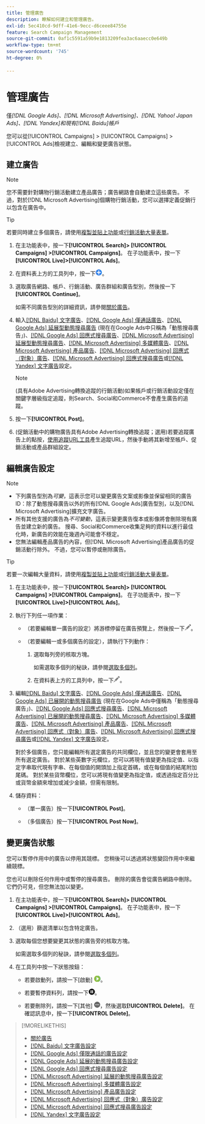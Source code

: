 ```yaml
---
title: 管理廣告
description: 瞭解如何建立和管理廣告。
exl-id: 5ec410cd-9dff-41e6-9ecc-d6ceee84755e
feature: Search Campaign Management
source-git-commit: 0af1c5591a59b9e1813209fea3ac6aaecc0e649b
workflow-type: tm+mt
source-wordcount: '745'
ht-degree: 0%

---
```


# 管理廣告

僅&#x200B;*[!DNL Google Ads]、[!DNL Microsoft Advertising]、[!DNL Yahoo! Japan Ads]、[!DNL Yandex]和現有[!DNL Baidu]帳戶*

您可以從[!UICONTROL Campaigns] > [!UICONTROL Campaigns] > [!UICONTROL Ads]檢視建立、編輯和變更廣告狀態。

## 建立廣告

>[!NOTE]
>
>您不需要針對購物行銷活動建立產品廣告；廣告網路會自動建立這些廣告。 不過，對於[!DNL Microsoft Advertising]個購物行銷活動，您可以選擇定義促銷行以包含在廣告中。

>[!TIP]
>
>若要同時建立多個廣告，請使用[複製並貼上功能](/help/search-social-commerce/campaign-management/campaigns/copy-paste.md)或[行銷活動大量表單](/help/search-social-commerce/campaign-management/bulksheets/bulksheet-about.md)。

1. 在主功能表中，按一下&#x200B;**[!UICONTROL Search]> [!UICONTROL Campaigns] >[!UICONTROL Campaigns]**。 在子功能表中，按一下&#x200B;**[!UICONTROL Live]>[!UICONTROL Ads]**。

1. 在資料表上方的工具列中，按一下![建立](/help/search-social-commerce/assets/add.png "建立")。

1. 選取廣告網路、帳戶、行銷活動、廣告群組和廣告型別，然後按一下&#x200B;**[!UICONTROL Continue]**。

   如需不同廣告型別的詳細資訊，請參閱[關於廣告](ad-about.md)。

1. 輸入[[!DNL Baidu] 文字廣告](ad-settings-baidu-text.md)、[[!DNL Google Ads] 僅通話廣告](ad-settings-google-call.md)、[[!DNL Google Ads] 延展型動態搜尋廣告](ad-settings-google-dsa.md) (現在在Google Ads中只稱為「動態搜尋廣告」)、[[!DNL Google Ads] 回應式搜尋廣告](ad-settings-google-rsa.md)、[[!DNL Microsoft Advertising] 延展型動態搜尋廣告](ad-settings-microsoft-dsa.md)、[[!DNL Microsoft Advertising] 多媒體廣告](ad-settings-microsoft-multimedia.md)、[[!DNL Microsoft Advertising] 產品廣告](ad-settings-microsoft-product.md)、[[!DNL Microsoft Advertising] 回應式（對象）廣告](ad-settings-microsoft-responsive.md)、[[!DNL Microsoft Advertising] 回應式搜尋廣告](ad-settings-microsoft-rsa.md)或[[!DNL Yandex] 文字廣告](ad-settings-yandex-text.md)設定。

   >[!NOTE]
   >
   >(具有Adobe Advertising轉換追蹤的行銷活動)如果帳戶或行銷活動設定僅在關鍵字層級指定追蹤，則Search、Social和Commerce不會產生廣告的追蹤。

1. 按一下&#x200B;**[!UICONTROL Post]**。

1. (促銷活動中的購物廣告具有Adobe Advertising轉換追蹤；選用)若要追蹤廣告上的點按，[使用追蹤URL工具](/help/search-social-commerce/tools/click-tracking-url-generate.md)產生追蹤URL，然後手動將其新增至帳戶、促銷活動或產品群組設定。

## 編輯廣告設定

>[!NOTE]
>
>* 下列廣告型別為&#x200B;*可變*，這表示您可以變更廣告文案或影像並保留相同的廣告ID：除了動態搜尋廣告以外的所有[!DNL Google Ads]廣告型別，以及[!DNL Microsoft Advertising]擴充文字廣告。
>* 所有其他支援的廣告為&#x200B;*不可變動*，這表示變更廣告復本或影像將會刪除現有廣告並建立新的廣告。 搜尋、Social和Commerce收集足夠的資料以進行最佳化時，新廣告的效能在幾週內可能會不穩定。
>* 您無法編輯產品廣告的內容，但[!DNL Microsoft Advertising]產品廣告的促銷活動行除外。 不過，您可以暫停或刪除廣告。

>[!TIP]
>
>若要一次編輯大量資料，請使用[複製並貼上功能](/help/search-social-commerce/campaign-management/campaigns/copy-paste.md)或[行銷活動大量表單](/help/search-social-commerce/campaign-management/bulksheets/bulksheet-about.md)。

1. 在主功能表中，按一下&#x200B;**[!UICONTROL Search]> [!UICONTROL Campaigns] >[!UICONTROL Campaigns]**。 在子功能表中，按一下&#x200B;**[!UICONTROL Live]>[!UICONTROL Ads]**。

1. 執行下列任一項作業：

   * （若要編輯單一廣告的設定）將游標停留在廣告預覽上，然後按一下![編輯](/help/search-social-commerce/assets/edit.png "編輯")。

   * （若要編輯一或多個廣告的設定），請執行下列動作：

      1. 選取每列旁的核取方塊。

         如需選取多個列的秘訣，請參閱[選取多個列](/help/search-social-commerce/common-tasks/navigation-editing-selection/multiple-rows-select.md)。

      1. 在資料表上方的工具列中，按一下![編輯](/help/search-social-commerce/assets/edit.png "編輯")。

1. 編輯[[!DNL Baidu] 文字廣告](ad-settings-baidu-text.md)、[[!DNL Google Ads] 僅通話廣告](ad-settings-google-call.md)、[[!DNL Google Ads] 已展開的動態搜尋廣告](ad-settings-google-dsa.md) (現在在Google Ads中僅稱為「動態搜尋廣告」)、[[!DNL Google Ads] 回應式搜尋廣告](ad-settings-google-rsa.md)、[[!DNL Microsoft Advertising] 已展開的動態搜尋廣告](ad-settings-microsoft-dsa.md)、[[!DNL Microsoft Advertising] 多媒體廣告](ad-settings-microsoft-multimedia.md)、[[!DNL Microsoft Advertising] 產品廣告](ad-settings-microsoft-product.md)、[[!DNL Microsoft Advertising] 回應式（對象）廣告](ad-settings-microsoft-responsive.md)、[[!DNL Microsoft Advertising] 回應式搜尋廣告](ad-settings-microsoft-rsa.md)或[[!DNL Yandex] 文字廣告](ad-settings-yandex-text.md)設定。

   對於多個廣告，您只能編輯所有選定廣告的共同欄位，並且您的變更會套用至所有選定廣告。 對於某些英數字元欄位，您可以將現有值變更為指定值、以指定字串取代現有字串、在每個值的開頭加上指定首碼，或在每個值的結尾附加尾碼。 對於某些貨幣欄位，您可以將現有值變更為指定值，或透過指定百分比或貨幣金額來增加或減少金額，但需有限制。

1. 儲存資料：

   * （單一廣告）按一下&#x200B;**[!UICONTROL Post]**。

   * （多個廣告）按一下&#x200B;**[!UICONTROL Post Now]**。

## 變更廣告狀態

您可以暫停作用中的廣告以停用其競標。 您稍後可以透過將狀態變回作用中來繼續競標。

您也可以刪除任何作用中或暫停的搜尋廣告。 刪除的廣告會從廣告網路中刪除。 它們仍可見，但您無法加以變更。

1. 在主功能表中，按一下&#x200B;**[!UICONTROL Search]> [!UICONTROL Campaigns] >[!UICONTROL Campaigns]**。 在子功能表中，按一下&#x200B;**[!UICONTROL Live]>[!UICONTROL Ads]**。

1. （選用）篩選清單以包含特定廣告。

1. 選取每個您想要變更其狀態的廣告旁的核取方塊。

   如需選取多個列的秘訣，請參閱[選取多個列](/help/search-social-commerce/common-tasks/navigation-editing-selection/multiple-rows-select.md)。

1. 在工具列中按一下狀態按鈕：

   * 若要啟動列，請按一下[啟動] ![ ](/help/search-social-commerce/assets/activate.png " [啟動] ")。

   * 若要暫停資料列，請按一下![暫停](/help/search-social-commerce/assets/pause.png "暫停")。

   * 若要刪除列，請按一下[其他] ![ ](/help/search-social-commerce/assets/more.png " ")，然後選取&#x200B;**[!UICONTROL Delete]**。 在確認訊息中，按一下&#x200B;**[!UICONTROL Delete]**。

>[!MORELIKETHIS]
>
>* [關於廣告](ad-about.md)
>* [[!DNL Baidu] 文字廣告設定](ad-settings-baidu-text.md)
>* [[!DNL Google Ads] 僅限通話的廣告設定](ad-settings-google-call.md)
>* [[!DNL Google Ads] 延展的動態搜尋廣告設定](ad-settings-google-dsa.md)
>* [[!DNL Google Ads] 回應式搜尋廣告設定](ad-settings-google-rsa.md)
>* [[!DNL Microsoft Advertising] 延展的動態搜尋廣告設定](ad-settings-microsoft-dsa.md)
>* [[!DNL Microsoft Advertising] 多媒體廣告設定](ad-settings-microsoft-multimedia.md)
>* [[!DNL Microsoft Advertising] 產品廣告設定](ad-settings-microsoft-product.md)
>* [[!DNL Microsoft Advertising] 回應式（對象）廣告設定](ad-settings-microsoft-responsive.md)
>* [[!DNL Microsoft Advertising] 回應式搜尋廣告設定](ad-settings-microsoft-rsa.md)
>* [[!DNL Yandex] 文字廣告設定](ad-settings-yandex-text.md)
